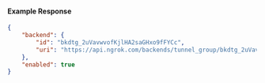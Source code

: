 <!-- Code generated for API Clients. DO NOT EDIT. -->

#### Example Response

```json
{
	"backend": {
		"id": "bkdtg_2uVavwvofKjlHA2saGHxo9fFYCc",
		"uri": "https://api.ngrok.com/backends/tunnel_group/bkdtg_2uVavwvofKjlHA2saGHxo9fFYCc"
	},
	"enabled": true
}
```

